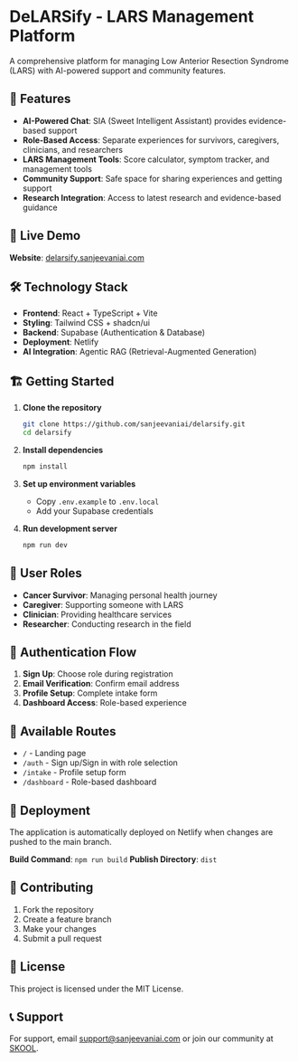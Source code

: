 # DeLARSify - LARS Management Platform

A comprehensive platform for managing Low Anterior Resection Syndrome (LARS) with AI-powered support and community features.

## 🌟 Features

- **AI-Powered Chat**: SIA (Sweet Intelligent Assistant) provides evidence-based support
- **Role-Based Access**: Separate experiences for survivors, caregivers, clinicians, and researchers
- **LARS Management Tools**: Score calculator, symptom tracker, and management tools
- **Community Support**: Safe space for sharing experiences and getting support
- **Research Integration**: Access to latest research and evidence-based guidance

## 🚀 Live Demo

**Website**: [delarsify.sanjeevaniai.com](https://delarsify.sanjeevaniai.com)

## 🛠 Technology Stack

- **Frontend**: React + TypeScript + Vite
- **Styling**: Tailwind CSS + shadcn/ui
- **Backend**: Supabase (Authentication & Database)
- **Deployment**: Netlify
- **AI Integration**: Agentic RAG (Retrieval-Augmented Generation)

## 🏗 Getting Started

1. **Clone the repository**
   ```bash
   git clone https://github.com/sanjeevaniai/delarsify.git
   cd delarsify
   ```

2. **Install dependencies**
   ```bash
   npm install
   ```

3. **Set up environment variables**
   - Copy `.env.example` to `.env.local`
   - Add your Supabase credentials

4. **Run development server**
   ```bash
   npm run dev
   ```

## 👥 User Roles

- **Cancer Survivor**: Managing personal health journey
- **Caregiver**: Supporting someone with LARS
- **Clinician**: Providing healthcare services
- **Researcher**: Conducting research in the field

## 🔐 Authentication Flow

1. **Sign Up**: Choose role during registration
2. **Email Verification**: Confirm email address
3. **Profile Setup**: Complete intake form
4. **Dashboard Access**: Role-based experience

## 📱 Available Routes

- `/` - Landing page
- `/auth` - Sign up/Sign in with role selection
- `/intake` - Profile setup form
- `/dashboard` - Role-based dashboard

## 🚀 Deployment

The application is automatically deployed on Netlify when changes are pushed to the main branch.

**Build Command**: `npm run build`
**Publish Directory**: `dist`

## 🤝 Contributing

1. Fork the repository
2. Create a feature branch
3. Make your changes
4. Submit a pull request

## 📄 License

This project is licensed under the MIT License.

## 📞 Support

For support, email support@sanjeevaniai.com or join our community at [SKOOL](https://www.skool.com/lets-delarsify/about?ref=31e315a378cf46bc851bf447eb51d738).